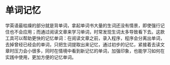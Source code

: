 单词记忆
========

学英语最枯燥的部分就是背单词，拿起单词书大量的生词还没有情景，即使强行记住也不会应用；而通过阅读文章来学习单词，时常发现生词太多导致看下去。这款工具可以帮助更快的记忆单词：在阅读文章之前，录入程序，程序会分离出单词，去掉曾经已经会的单词，只把生词提取出来记忆，通过初步的记忆，紧接着去读文章时压力会小很多，同时在情境中看到新记忆的单词，加强印象，也能学习如何在实践中使用，更加方便的记忆单词。


